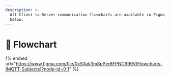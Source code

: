 ```yaml
---
description: >-
  All Client-to-Server-communication-flowcharts are available in Figma, embedded
  below.
---
```


# 📡 Flowchart

{% embed url="https://www.figma.com/file/0xSXak3m8pPer6FPNC999V/Flowcharts-(MQTT-Subjects)?node-id=0:1" %}
